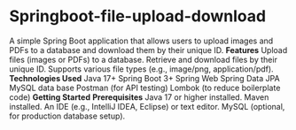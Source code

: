 # Springboot-file-upload-download
A simple Spring Boot application that allows users to upload images and PDFs to a database and download them by their unique ID.
**Features**
Upload files (images or PDFs) to a database.
Retrieve and download files by their unique ID.
Supports various file types (e.g., image/png, application/pdf).
**Technologies Used**
Java 17+
Spring Boot 3+
Spring Web
Spring Data JPA
MySQL data base
Postman (for API testing)
Lombok (to reduce boilerplate code)
**Getting Started**
**Prerequisites**
Java 17 or higher installed.
Maven installed.
An IDE (e.g., IntelliJ IDEA, Eclipse) or text editor.
MySQL (optional, for production database setup).
